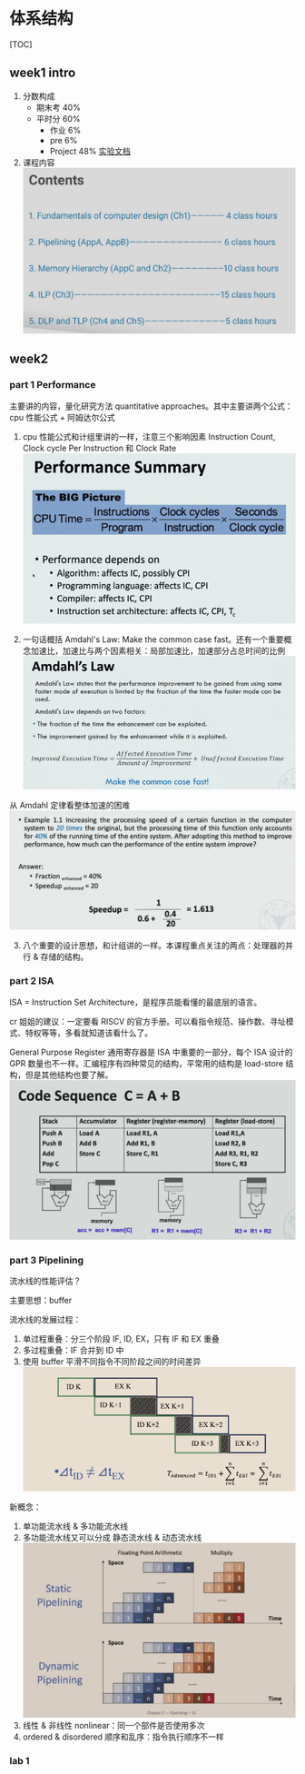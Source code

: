 # 体系结构

[TOC]

## week1 intro

1. 分数构成
    - 期末考 40%
    - 平时分 60%
        - 作业 6%
        - pre 6%
        - Project 48% [实验文档](https://zju-arch.pages.zjusct.io/arch-fa23/)
1. 课程内容 ![体系结构](./imgs/2023-09-21-15-09-39.png)

## week2

### part 1 Performance

主要讲的内容，量化研究方法 quantitative approaches。其中主要讲两个公式：cpu 性能公式 + 阿姆达尔公式

1. cpu 性能公式和计组里讲的一样，注意三个影响因素 Instruction Count, Clock cycle Per Instruction 和 Clock Rate ![体系结构](./imgs/2023-10-07-15-20-47.png)

2. 一句话概括 Amdahl's Law: Make the common case fast。还有一个重要概念加速比，加速比与两个因素相关：局部加速比，加速部分占总时间的比例 ![体系结构](./imgs/2023-10-07-15-23-57.png)

从 Amdahl 定律看整体加速的困难 ![体系结构](./imgs/2023-10-07-15-31-09.png)

3. 八个重要的设计思想，和计组讲的一样。本课程重点关注的两点：处理器的并行 & 存储的结构。

### part 2 ISA

ISA = Instruction Set Architecture，是程序员能看懂的最底层的语言。

cr 姐姐的建议：一定要看 RISCV 的官方手册。可以看指令规范、操作数、寻址模式、特权等等，多看就知道该看什么了。

General Purpose Register 通用寄存器是 ISA 中重要的一部分，每个 ISA 设计的 GPR 数量也不一样。汇编程序有四种常见的结构，平常用的结构是 load-store 结构，但是其他结构也要了解。 ![体系结构](./imgs/2023-10-07-16-05-51.png)

### part 3 Pipelining

流水线的性能评估？

主要思想：buffer

流水线的发展过程：

1. 单过程重叠：分三个阶段 IF, ID, EX，只有 IF 和 EX 重叠
1. 多过程重叠：IF 合并到 ID 中
1. 使用 buffer 平滑不同指令不同阶段之间的时间差异 ![体系结构](./imgs/2023-10-07-20-26-41.png)

新概念：

1. 单功能流水线 & 多功能流水线
1. 多功能流水线又可以分成 静态流水线 & 动态流水线 ![体系结构](./imgs/2023-10-07-20-31-21.png)
1. 线性 & 非线性 nonlinear：同一个部件是否使用多次
1. ordered & disordered 顺序和乱序：指令执行顺序不一样

### lab 1 
